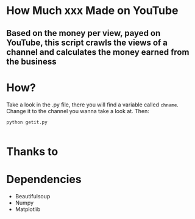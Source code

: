 How Much xxx Made on YouTube
==========
Based on the money per view, payed on YouTube, this script crawls the views of a channel and calculates the money earned from the business
----------

# How?

Take a look in the .py file, there you will find a variable called `chname`. Change it to the channel you wanna take a look at. Then:

`python getit.py`

![]()

# Thanks to

[]()

# Dependencies

- Beautifulsoup
- Numpy
- Matplotlib